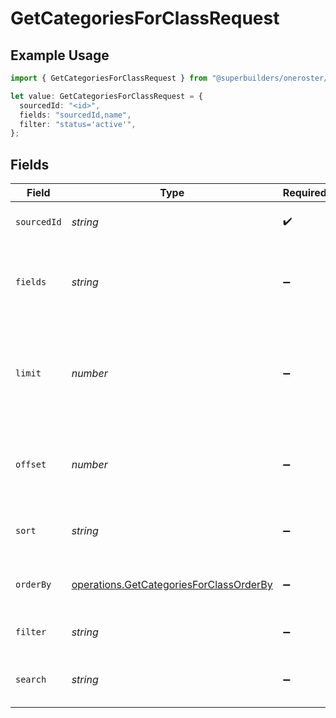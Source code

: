 # GetCategoriesForClassRequest

## Example Usage

```typescript
import { GetCategoriesForClassRequest } from "@superbuilders/oneroster/models/operations";

let value: GetCategoriesForClassRequest = {
  sourcedId: "<id>",
  fields: "sourcedId,name",
  filter: "status='active'",
};
```

## Fields

| Field                                                                                              | Type                                                                                               | Required                                                                                           | Description                                                                                        | Example                                                                                            |
| -------------------------------------------------------------------------------------------------- | -------------------------------------------------------------------------------------------------- | -------------------------------------------------------------------------------------------------- | -------------------------------------------------------------------------------------------------- | -------------------------------------------------------------------------------------------------- |
| `sourcedId`                                                                                        | *string*                                                                                           | :heavy_check_mark:                                                                                 | The sourcedId of the class                                                                         |                                                                                                    |
| `fields`                                                                                           | *string*                                                                                           | :heavy_minus_sign:                                                                                 | Comma-separated list of fields to include in the response                                          | sourcedId,name                                                                                     |
| `limit`                                                                                            | *number*                                                                                           | :heavy_minus_sign:                                                                                 | The maximum number of items to return in the paginated response                                    | 100                                                                                                |
| `offset`                                                                                           | *number*                                                                                           | :heavy_minus_sign:                                                                                 | The number of items to skip in the paginated response                                              | 0                                                                                                  |
| `sort`                                                                                             | *string*                                                                                           | :heavy_minus_sign:                                                                                 | The field to sort the response by                                                                  |                                                                                                    |
| `orderBy`                                                                                          | [operations.GetCategoriesForClassOrderBy](../../models/operations/getcategoriesforclassorderby.md) | :heavy_minus_sign:                                                                                 | The order to sort the response by                                                                  |                                                                                                    |
| `filter`                                                                                           | *string*                                                                                           | :heavy_minus_sign:                                                                                 | The filter to apply to the response                                                                | status='active'                                                                                    |
| `search`                                                                                           | *string*                                                                                           | :heavy_minus_sign:                                                                                 | The search query to apply to the response                                                          |                                                                                                    |
